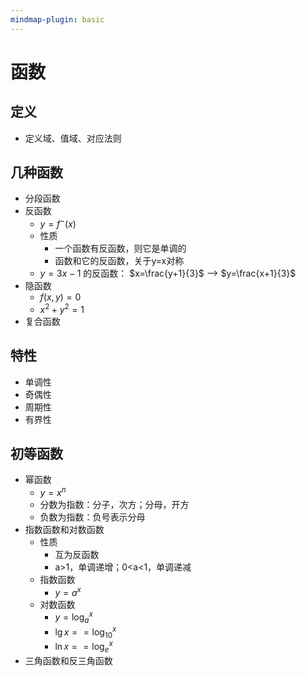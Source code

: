 ```yaml
---
mindmap-plugin: basic
---
```


# 函数

## 定义
- 定义域、值域、对应法则

## 几种函数
- 分段函数
- 反函数
    - $y = f^-(x)$
    - 性质
        - 一个函数有反函数，则它是单调的
        - 函数和它的反函数，关于y=x对称
    - $y=3x-1$ 的反函数： $x=\frac{y+1}{3}$ --> $y=\frac{x+1}{3}$
- 隐函数
    - $f(x,y)=0$
    - $x^2+y^2=1$
- 复合函数

## 特性
- 单调性
- 奇偶性
- 周期性
- 有界性

## 初等函数
- 幂函数
    - $y=x^n$
    - 分数为指数：分子，次方；分母，开方
    - 负数为指数：负号表示分母
- 指数函数和对数函数
    - 性质
        - 互为反函数
        - a>1，单调递增；0<a<1，单调递减
    - 指数函数
        - $y=a^x$
    - 对数函数
        - $y=\log_a^x$
        - $\lg{x} == \log_{10}^x$
        - $\ln x == \log_e^x$
- 三角函数和反三角函数
